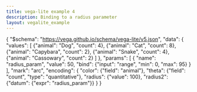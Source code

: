 ```yaml
---
title: vega-lite example 4
description: Binding to a radius parameter
layout: vegalite_example
---
```



{
  "$schema": "https://vega.github.io/schema/vega-lite/v5.json",
  "data": {
    "values": [
      {"animal": "Dog", "count": 4},
      {"animal": "Cat", "count": 8},
      {"animal": "Capybara", "count": 2},
      {"animal": "Snake", "count": 4},
      {"animal": "Cassowary", "count": 2}
    ]
  },
  "params": [
    {
      "name": "radius_param",
      "value": 50,
      "bind": {"input": "range", "min": 0, "max": 95}
    }
  ],
  "mark": "arc",
  "encoding": {
    "color": {"field": "animal"},
    "theta": {"field": "count", "type": "quantitative"},
    "radius": {"value": 100},
    "radius2": {"datum": {"expr": "radius_param"}}
  }
}
